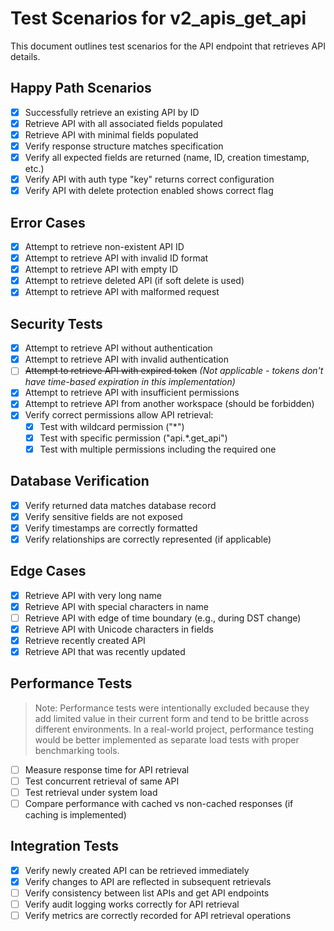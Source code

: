 # Test Scenarios for v2_apis_get_api

This document outlines test scenarios for the API endpoint that retrieves API details.

## Happy Path Scenarios

- [x] Successfully retrieve an existing API by ID
- [x] Retrieve API with all associated fields populated
- [x] Retrieve API with minimal fields populated
- [x] Verify response structure matches specification
- [x] Verify all expected fields are returned (name, ID, creation timestamp, etc.)
- [x] Verify API with auth type "key" returns correct configuration
- [x] Verify API with delete protection enabled shows correct flag

## Error Cases

- [x] Attempt to retrieve non-existent API ID
- [x] Attempt to retrieve API with invalid ID format
- [x] Attempt to retrieve API with empty ID
- [x] Attempt to retrieve deleted API (if soft delete is used)
- [x] Attempt to retrieve API with malformed request

## Security Tests

- [x] Attempt to retrieve API without authentication
- [x] Attempt to retrieve API with invalid authentication
- [ ] ~~Attempt to retrieve API with expired token~~ *(Not applicable - tokens don't have time-based expiration in this implementation)*
- [x] Attempt to retrieve API with insufficient permissions
- [x] Attempt to retrieve API from another workspace (should be forbidden)
- [x] Verify correct permissions allow API retrieval:
  - [x] Test with wildcard permission ("*")
  - [x] Test with specific permission ("api.*.get_api")
  - [x] Test with multiple permissions including the required one

## Database Verification

- [x] Verify returned data matches database record
- [x] Verify sensitive fields are not exposed
- [x] Verify timestamps are correctly formatted
- [x] Verify relationships are correctly represented (if applicable)

## Edge Cases

- [x] Retrieve API with very long name
- [x] Retrieve API with special characters in name
- [ ] Retrieve API with edge of time boundary (e.g., during DST change)
- [x] Retrieve API with Unicode characters in fields
- [x] Retrieve recently created API
- [x] Retrieve API that was recently updated

## Performance Tests

> Note: Performance tests were intentionally excluded because they add limited value in their current form 
> and tend to be brittle across different environments. In a real-world project, performance testing 
> would be better implemented as separate load tests with proper benchmarking tools.

- [ ] Measure response time for API retrieval
- [ ] Test concurrent retrieval of same API
- [ ] Test retrieval under system load
- [ ] Compare performance with cached vs non-cached responses (if caching is implemented)

## Integration Tests

- [x] Verify newly created API can be retrieved immediately
- [x] Verify changes to API are reflected in subsequent retrievals
- [ ] Verify consistency between list APIs and get API endpoints
- [ ] Verify audit logging works correctly for API retrieval
- [ ] Verify metrics are correctly recorded for API retrieval operations